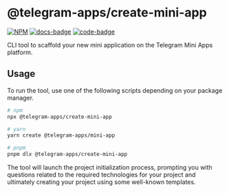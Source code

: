 # @telegram-apps/create-mini-app

[code-badge]: https://img.shields.io/badge/source-black?logo=github

[docs-badge]: https://img.shields.io/badge/documentation-blue?logo=gitbook&logoColor=white

[code-link]: https://github.com/Telegram-Mini-Apps/telegram-apps/tree/master/packages/create-mini-app

[docs-link]: https://docs.telegram-mini-apps.com/packages/telegram-apps-create-mini-app

[npm-link]: https://npmjs.com/package/@telegram-apps/create-mini-app

[npm-badge]: https://img.shields.io/npm/v/@telegram-apps/create-mini-app?logo=npm

[![NPM][npm-badge]][npm-link]
[![docs-badge]][docs-link]
[![code-badge]][code-link]

CLI tool to scaffold your new mini application on the Telegram Mini Apps platform.

## Usage

To run the tool, use one of the following scripts depending on your package manager.

```bash
# npm
npx @telegram-apps/create-mini-app

# yarn
yarn create @telegram-apps/mini-app

# pnpm
pnpm dlx @telegram-apps/create-mini-app
```

The tool will launch the project initialization process, prompting you with questions related to the
required technologies for your project and ultimately creating your project using some well-known
templates.